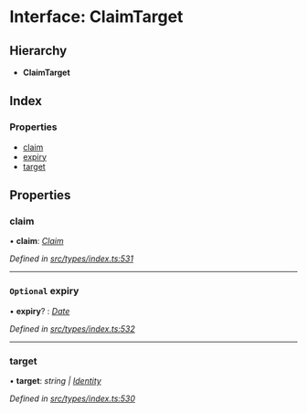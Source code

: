 # Interface: ClaimTarget

## Hierarchy

* **ClaimTarget**

## Index

### Properties

* [claim](claimtarget.md#claim)
* [expiry](claimtarget.md#optional-expiry)
* [target](claimtarget.md#target)

## Properties

###  claim

• **claim**: *[Claim](../globals.md#claim)*

*Defined in [src/types/index.ts:531](https://github.com/PolymathNetwork/polymesh-sdk/blob/2a4e4111/src/types/index.ts#L531)*

___

### `Optional` expiry

• **expiry**? : *[Date](../enums/transactionargumenttype.md#date)*

*Defined in [src/types/index.ts:532](https://github.com/PolymathNetwork/polymesh-sdk/blob/2a4e4111/src/types/index.ts#L532)*

___

###  target

• **target**: *string | [Identity](../classes/identity.md)*

*Defined in [src/types/index.ts:530](https://github.com/PolymathNetwork/polymesh-sdk/blob/2a4e4111/src/types/index.ts#L530)*
